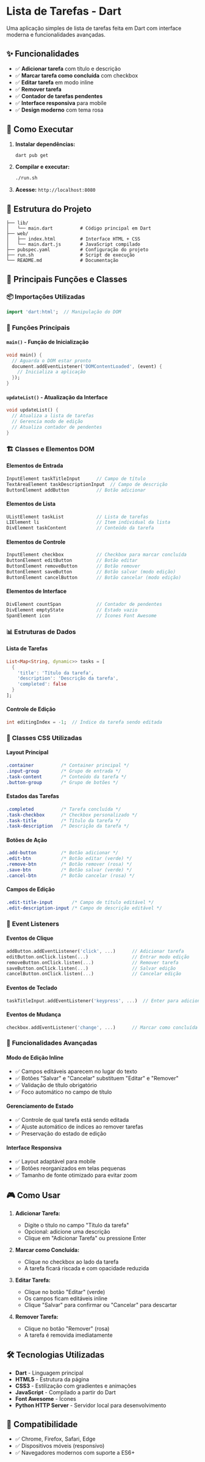 # Lista de Tarefas - Dart

Uma aplicação simples de lista de tarefas feita em Dart com interface moderna e funcionalidades avançadas.

## ✨ Funcionalidades

- ✅ **Adicionar tarefa** com título e descrição
- ✅ **Marcar tarefa como concluída** com checkbox
- ✅ **Editar tarefa** em modo inline
- ✅ **Remover tarefa**
- ✅ **Contador de tarefas pendentes**
- ✅ **Interface responsiva** para mobile
- ✅ **Design moderno** com tema rosa

## 🚀 Como Executar

1. **Instalar dependências:**
   ```bash
   dart pub get
   ```

2. **Compilar e executar:**
   ```bash
   ./run.sh
   ```

3. **Acesse:** `http://localhost:8080`

## 📁 Estrutura do Projeto

```
├── lib/
│   └── main.dart          # Código principal em Dart
├── web/
│   ├── index.html         # Interface HTML + CSS
│   └── main.dart.js       # JavaScript compilado
├── pubspec.yaml           # Configuração do projeto
├── run.sh                 # Script de execução
└── README.md              # Documentação
```

## 🧠 Principais Funções e Classes

### 📦 **Importações Utilizadas**
```dart
import 'dart:html';  // Manipulação do DOM
```

### 🎯 **Funções Principais**

#### **`main()`** - Função de Inicialização
```dart
void main() {
  // Aguarda o DOM estar pronto
  document.addEventListener('DOMContentLoaded', (event) {
    // Inicializa a aplicação
  });
}
```

#### **`updateList()`** - Atualização da Interface
```dart
void updateList() {
  // Atualiza a lista de tarefas
  // Gerencia modo de edição
  // Atualiza contador de pendentes
}
```

### 🏗️ **Classes e Elementos DOM**

#### **Elementos de Entrada**
```dart
InputElement taskTitleInput      // Campo de título
TextAreaElement taskDescriptionInput  // Campo de descrição
ButtonElement addButton          // Botão adicionar
```

#### **Elementos de Lista**
```dart
UListElement taskList            // Lista de tarefas
LIElement li                     // Item individual da lista
DivElement taskContent           // Conteúdo da tarefa
```

#### **Elementos de Controle**
```dart
InputElement checkbox            // Checkbox para marcar concluída
ButtonElement editButton         // Botão editar
ButtonElement removeButton       // Botão remover
ButtonElement saveButton         // Botão salvar (modo edição)
ButtonElement cancelButton       // Botão cancelar (modo edição)
```

#### **Elementos de Interface**
```dart
DivElement countSpan             // Contador de pendentes
DivElement emptyState            // Estado vazio
SpanElement icon                 // Ícones Font Awesome
```

### 📊 **Estruturas de Dados**

#### **Lista de Tarefas**
```dart
List<Map<String, dynamic>> tasks = [
  {
    'title': 'Título da tarefa',
    'description': 'Descrição da tarefa',
    'completed': false
  }
];
```

#### **Controle de Edição**
```dart
int editingIndex = -1;  // Índice da tarefa sendo editada
```

### 🎨 **Classes CSS Utilizadas**

#### **Layout Principal**
```css
.container          /* Container principal */
.input-group        /* Grupo de entrada */
.task-content       /* Conteúdo da tarefa */
.button-group       /* Grupo de botões */
```

#### **Estados das Tarefas**
```css
.completed          /* Tarefa concluída */
.task-checkbox      /* Checkbox personalizado */
.task-title         /* Título da tarefa */
.task-description   /* Descrição da tarefa */
```

#### **Botões de Ação**
```css
.add-button         /* Botão adicionar */
.edit-btn           /* Botão editar (verde) */
.remove-btn         /* Botão remover (rosa) */
.save-btn           /* Botão salvar (verde) */
.cancel-btn         /* Botão cancelar (rosa) */
```

#### **Campos de Edição**
```css
.edit-title-input       /* Campo de título editável */
.edit-description-input /* Campo de descrição editável */
```

### 🔄 **Event Listeners**

#### **Eventos de Clique**
```dart
addButton.addEventListener('click', ...)      // Adicionar tarefa
editButton.onClick.listen(...)                // Entrar modo edição
removeButton.onClick.listen(...)              // Remover tarefa
saveButton.onClick.listen(...)                // Salvar edição
cancelButton.onClick.listen(...)              // Cancelar edição
```

#### **Eventos de Teclado**
```dart
taskTitleInput.addEventListener('keypress', ...)  // Enter para adicionar
```

#### **Eventos de Mudança**
```dart
checkbox.addEventListener('change', ...)      // Marcar como concluída
```

### 🎯 **Funcionalidades Avançadas**

#### **Modo de Edição Inline**
- ✅ Campos editáveis aparecem no lugar do texto
- ✅ Botões "Salvar" e "Cancelar" substituem "Editar" e "Remover"
- ✅ Validação de título obrigatório
- ✅ Foco automático no campo de título

#### **Gerenciamento de Estado**
- ✅ Controle de qual tarefa está sendo editada
- ✅ Ajuste automático de índices ao remover tarefas
- ✅ Preservação do estado de edição

#### **Interface Responsiva**
- ✅ Layout adaptável para mobile
- ✅ Botões reorganizados em telas pequenas
- ✅ Tamanho de fonte otimizado para evitar zoom

## 🎮 Como Usar

1. **Adicionar Tarefa:**
   - Digite o título no campo "Título da tarefa"
   - Opcional: adicione uma descrição
   - Clique em "Adicionar Tarefa" ou pressione Enter

2. **Marcar como Concluída:**
   - Clique no checkbox ao lado da tarefa
   - A tarefa ficará riscada e com opacidade reduzida

3. **Editar Tarefa:**
   - Clique no botão "Editar" (verde)
   - Os campos ficam editáveis inline
   - Clique "Salvar" para confirmar ou "Cancelar" para descartar

4. **Remover Tarefa:**
   - Clique no botão "Remover" (rosa)
   - A tarefa é removida imediatamente

## 🛠️ Tecnologias Utilizadas

- **Dart** - Linguagem principal
- **HTML5** - Estrutura da página
- **CSS3** - Estilização com gradientes e animações
- **JavaScript** - Compilado a partir do Dart
- **Font Awesome** - Ícones
- **Python HTTP Server** - Servidor local para desenvolvimento

## 📱 Compatibilidade

- ✅ Chrome, Firefox, Safari, Edge
- ✅ Dispositivos móveis (responsivo)
- ✅ Navegadores modernos com suporte a ES6+ 